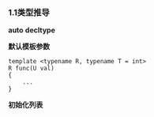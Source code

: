 ### 1.1类型推导
<b>auto</b>
<b>decltype</b>

<b>默认模板参数</b>
```
template <typename R, typename T = int>
R func(U val)
{
    ...
}
```
<b>初始化列表</b>
